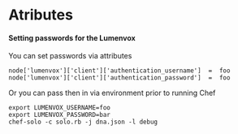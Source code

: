 
# Atributes


#### Setting passwords for the Lumenvox

You can set passwords via attributes

    node['lumenvox']['client']['authentication_username']  =  foo
    node['lumenvox']['client']['authentication_password']  =  foo

Or you can pass then in via environment prior to running Chef

    export LUMENVOX_USERNAME=foo
    export LUMENVOX_PASSWORD=bar
    chef-solo -c solo.rb -j dna.json -l debug
